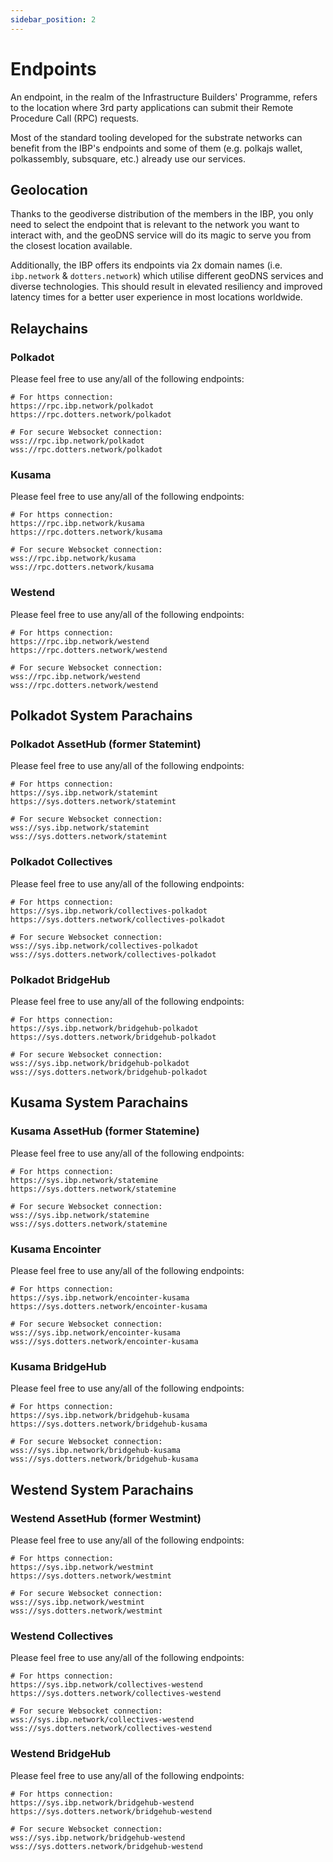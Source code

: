 ```yaml
---
sidebar_position: 2
---
```


# Endpoints

An endpoint, in the realm of the Infrastructure Builders' Programme, refers to the location where 3rd party applications can submit their Remote Procedure Call (RPC) requests.

Most of the standard tooling developed for the substrate networks can benefit from the IBP's endpoints and some of them (e.g. polkajs wallet, polkassembly, subsquare, etc.) already use our services.

## Geolocation

Thanks to the geodiverse distribution of the members in the IBP, you only need to select the endpoint that is relevant to the network you want to interact with, and the geoDNS service will do its magic to serve you from the closest location available.

Additionally, the IBP offers its endpoints via 2x domain names (i.e. `ibp.network` & `dotters.network`) which utilise different geoDNS services and diverse technologies. This should result in elevated resiliency and improved latency times for a better user experience in most locations worldwide.

## Relaychains

### Polkadot

Please feel free to use any/all of the following endpoints:

```shell
# For https connection:
https://rpc.ibp.network/polkadot
https://rpc.dotters.network/polkadot

# For secure Websocket connection:
wss://rpc.ibp.network/polkadot
wss://rpc.dotters.network/polkadot
```

### Kusama

Please feel free to use any/all of the following endpoints:

```shell
# For https connection:
https://rpc.ibp.network/kusama
https://rpc.dotters.network/kusama

# For secure Websocket connection:
wss://rpc.ibp.network/kusama
wss://rpc.dotters.network/kusama
```

### Westend

Please feel free to use any/all of the following endpoints:

```shell
# For https connection:
https://rpc.ibp.network/westend
https://rpc.dotters.network/westend

# For secure Websocket connection:
wss://rpc.ibp.network/westend
wss://rpc.dotters.network/westend
```

## Polkadot System Parachains

### Polkadot AssetHub (former Statemint)

Please feel free to use any/all of the following endpoints:

```shell
# For https connection:
https://sys.ibp.network/statemint
https://sys.dotters.network/statemint

# For secure Websocket connection:
wss://sys.ibp.network/statemint
wss://sys.dotters.network/statemint
```

### Polkadot Collectives

Please feel free to use any/all of the following endpoints:

```shell
# For https connection:
https://sys.ibp.network/collectives-polkadot
https://sys.dotters.network/collectives-polkadot

# For secure Websocket connection:
wss://sys.ibp.network/collectives-polkadot
wss://sys.dotters.network/collectives-polkadot
```

### Polkadot BridgeHub

Please feel free to use any/all of the following endpoints:

```shell
# For https connection:
https://sys.ibp.network/bridgehub-polkadot
https://sys.dotters.network/bridgehub-polkadot

# For secure Websocket connection:
wss://sys.ibp.network/bridgehub-polkadot
wss://sys.dotters.network/bridgehub-polkadot
```

## Kusama System Parachains

### Kusama AssetHub (former Statemine)

Please feel free to use any/all of the following endpoints:

```shell
# For https connection:
https://sys.ibp.network/statemine
https://sys.dotters.network/statemine

# For secure Websocket connection:
wss://sys.ibp.network/statemine
wss://sys.dotters.network/statemine
```

### Kusama Encointer

Please feel free to use any/all of the following endpoints:

```shell
# For https connection:
https://sys.ibp.network/encointer-kusama
https://sys.dotters.network/encointer-kusama

# For secure Websocket connection:
wss://sys.ibp.network/encointer-kusama
wss://sys.dotters.network/encointer-kusama
```

### Kusama BridgeHub

Please feel free to use any/all of the following endpoints:

```shell
# For https connection:
https://sys.ibp.network/bridgehub-kusama
https://sys.dotters.network/bridgehub-kusama

# For secure Websocket connection:
wss://sys.ibp.network/bridgehub-kusama
wss://sys.dotters.network/bridgehub-kusama
```

## Westend System Parachains

### Westend AssetHub (former Westmint)

Please feel free to use any/all of the following endpoints:

```shell
# For https connection:
https://sys.ibp.network/westmint
https://sys.dotters.network/westmint

# For secure Websocket connection:
wss://sys.ibp.network/westmint
wss://sys.dotters.network/westmint
```

### Westend Collectives

Please feel free to use any/all of the following endpoints:

```shell
# For https connection:
https://sys.ibp.network/collectives-westend
https://sys.dotters.network/collectives-westend

# For secure Websocket connection:
wss://sys.ibp.network/collectives-westend
wss://sys.dotters.network/collectives-westend
```

### Westend BridgeHub

Please feel free to use any/all of the following endpoints:

```shell
# For https connection:
https://sys.ibp.network/bridgehub-westend
https://sys.dotters.network/bridgehub-westend

# For secure Websocket connection:
wss://sys.ibp.network/bridgehub-westend
wss://sys.dotters.network/bridgehub-westend
```
